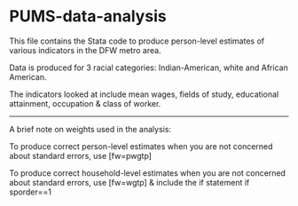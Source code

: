 # PUMS-data-analysis
This file contains the Stata code to produce person-level estimates of various indicators in the DFW metro area.

Data is produced for 3 racial categories: Indian-American, white and African American. 

The indicators looked at include mean wages, fields of study, educational attainment, occupation & class of worker. 


___________________________________________________________________________________________________________________________________________________
A brief note on weights used in the analysis:

To produce correct person-level estimates when you are not concerned about standard errors, use [fw=pwgtp]

To produce correct household-level estimates when you are not concerned about standard errors, use [fw=wgtp] & include the if statement if sporder==1
